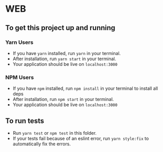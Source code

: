 # WEB

## To get this project up and running

### Yarn Users

- If you have `yarn` installed, run `yarn` in your terminal.
- After installation, run `yarn start` in your terminal.
- Your application should be live on `localhost:3000`

### NPM Users

- If you have `npm` installed, run `npm install` in your terminal to install all deps
- After installation, run `npm start` in your terminal.
- Your application should be live on `localhost:3000`

## To run tests

- Run `yarn test` or `npm test` in this folder.
- If your tests fail because of an eslint error, run `yarn style:fix` to automatically fix the errors.
